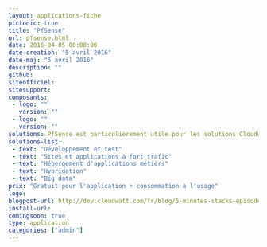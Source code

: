 ```yaml
---
layout: applications-fiche
pictonic: true
title: "PfSense"
url: pfsense.html
date: 2016-04-05 00:00:00
date-creation: "5 avril 2016"
date-maj: "5 avril 2016"
description: ""
github: 
siteofficiel: 
sitesupport: 
composants:
 - logo: ""
   version: ""
 - logo: ""
   version: ""
solutions: PfSense est particulièrement utile pour les solutions Cloudwatt suivantes :
solutions-list: 
 - text: "Développement et test"
 - text: "Sites et applications à fort trafic"
 - text: "Hébergement d'applications métiers"
 - text: "Hybridation"
 - text: "Big data"
prix: "Gratuit pour l'application + consommation à l'usage"
logo: 
blogpost-url: http://dev.cloudwatt.com/fr/blog/5-minutes-stacks-episode-vingt-trois-pfsense.html
install-url:
comingsoon: true
type: application
categories: ["admin"]
---
```

